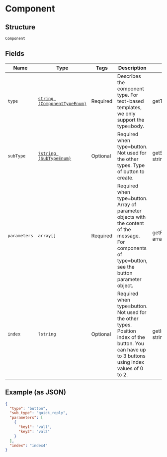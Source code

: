 
# Component

## Structure

`Component`

## Fields

| Name | Type | Tags | Description | Getter | Setter |
|  --- | --- | --- | --- | --- | --- |
| `type` | [`string (ComponentTypeEnum)`](../../doc/models/component-type-enum.md) | Required | Describes the component type. For text-based templates, we only support the type=body. | getType(): string | setType(string type): void |
| `subType` | [`?string (SubTypeEnum)`](../../doc/models/sub-type-enum.md) | Optional | Required when type=button. Not used for the other types. Type of button to create. | getSubType(): ?string | setSubType(?string subType): void |
| `parameters` | `array[]` | Required | Required when type=button. Array of parameter objects with the content of the message. For components of type=button, see the button parameter object. | getParameters(): array | setParameters(array parameters): void |
| `index` | `?string` | Optional | Required when type=button. Not used for the other types. Position index of the button. You can have up to 3 buttons using index values of 0 to 2. | getIndex(): ?string | setIndex(?string index): void |

## Example (as JSON)

```json
{
  "type": "button",
  "sub_type": "quick_reply",
  "parameters": [
    {
      "key1": "val1",
      "key2": "val2"
    }
  ],
  "index": "index4"
}
```

